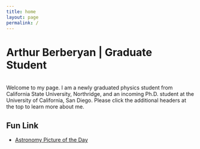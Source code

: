 ```yaml
---
title: home
layout: page
permalink: /
---
```

<html lang="en">
<head>
<title>Arthur Berberyan</title>
<meta name="google-site-verification" content="jFU2IiO8JgDQAU5ezo10jyJUL2tsa-I2r0Sb13pk2c0" />
</head>
<h1>Arthur Berberyan | Graduate Student</h1><br>
Welcome to my page. I am a newly graduated physics student from California State University, Northridge, and an incoming Ph.D. student at the University of California, San Diego. Please click the additional headers at the top to learn more about me.

<h2>Fun Link</h2>
<ul>
<li><a href="https://apod.nasa.gov/apod/astropix.html">Astronomy Picture of the Day
<meta name="description" content="Academic website of Arthur Berberyan, graduate phd student, astronomer, researcher, UCSD.">
